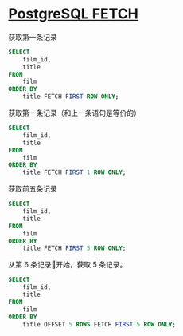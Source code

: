 # [PostgreSQL FETCH](http://www.postgresqltutorial.com/postgresql-fetch/)

获取第一条记录

```sql
SELECT
    film_id,
    title
FROM
    film
ORDER BY
    title FETCH FIRST ROW ONLY;
```

获取第一条记录（和上一条语句是等价的）

```sql
SELECT
    film_id,
    title
FROM
    film
ORDER BY
    title FETCH FIRST 1 ROW ONLY;
```

获取前五条记录

```sql
SELECT
    film_id,
    title
FROM
    film
ORDER BY
    title FETCH FIRST 5 ROW ONLY;
```

从第 6 条记录开始，获取 5 条记录。

```sql
SELECT
    film_id,
    title
FROM
    film
ORDER BY
    title OFFSET 5 ROWS FETCH FIRST 5 ROW ONLY;
```